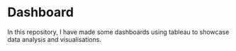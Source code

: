 # Dashboard
In this repository, I have made some dashboards using tableau to showcase data analysis and visualisations.
